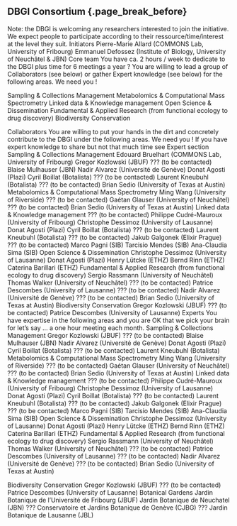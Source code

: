 ## DBGI Consortium {.page_break_before}

Note: the DBGI is welcoming any researchers interested to join the initiative. We expect people to participate according to their ressource/time/interest at the level they suit.
Initiators
Pierre-Marie Allard (COMMONS Lab, University of Fribourg)
Emmanuel Defossez (Institute of Biology, University of Neuchâtel & JBN)
Core team 
You have ca. 2 hours / week to dedicate to the DBGI plus time for 6 meetings a year ? You are willing to lead a group of Collaborators (see below) or gather Expert knowledge (see below) for the following areas. We need you !

Sampling & Collections Management
Metabolomics & Computational Mass Spectrometry
Linked data & Knowledge management
Open Science & Dissemination
Fundamental & Applied Research (from functional ecology to drug discovery)
Biodiversity Conservation


Collaborators 
You are willing to put your hands in the dirt and concretely contribute to the DBGI under the following areas. We need you ! If you have expert knowledge to share but not that much time see Expert section 
Sampling & Collections Management
Edouard Bruelhart (COMMONS Lab, University of Fribourg)
Gregor Kozlowski (JBUF)
??? (to be contacted) Blaise Mulhauser (JBN)
Nadir Alvarez (Université de Genève)
Donat Agosti (Plazi)
Cyril Boillat (Botalista)
??? (to be contacted) Laurent Kneubuhl (Botalista)
??? (to be contacted) Brian Sedio (University of Texas at Austin)
Metabolomics & Computational Mass Spectrometry
Ming Wang (University of Riverside)
??? (to be contacted) Gaétan Glauser (University of Neuchâtel)
??? (to be contacted) Brian Sedio (University of Texas at Austin)
Linked data & Knowledge management 
??? (to be contacted) Philippe Cudré-Mauroux (University of Fribourg)
Christophe Dessimoz (University of Lausanne)
Donat Agosti (Plazi)
Cyril Boillat (Botalista)
??? (to be contacted) Laurent Kneubuhl (Botalista)
??? (to be contacted) Jakub Galgonek (Elixir Prague)
??? (to be contacted) Marco Pagni (SIB)
Tarcisio Mendes (SIB)
Ana-Claudia Sima (SIB)
Open Science & Dissemination
Christophe Dessimoz (University of Lausanne)
Donat Agosti (Plazi)
Henry Lütcke (ETHZ)
Bernd Rinn (ETHZ)
Caterina Barillari (ETHZ)
Fundamental & Applied Research (from functional ecology to drug discovery)
Sergio Rassmann (University of Neuchâtel)
Thomas Walker (University of Neuchâtel)
??? (to be contacted) Patrice Descombes (University of Lausanne)
??? (to be contacted) Nadir Alvarez (Université de Genève)
??? (to be contacted) Brian Sedio (University of Texas at Austin)
Biodiversity Conservation
Gregor Kozlowski (JBUF)
??? (to be contacted) Patrice Descombes (University of Lausanne)
Experts
You have expertise in the following areas and you are OK that we pick your brain for let’s say … a one hour meeting each month.
Sampling & Collections Management
Gregor Kozlowski (JBUF)
??? (to be contacted) Blaise Mulhauser (JBN)
Nadir Alvarez (Université de Genève)
Donat Agosti (Plazi)
Cyril Boillat (Botalista)
??? (to be contacted) Laurent Kneubuhl (Botalista)
Metabolomics & Computational Mass Spectrometry
Ming Wang (University of Riverside)
??? (to be contacted) Gaétan Glauser (University of Neuchâtel)
??? (to be contacted) Brian Sedio (University of Texas at Austin)
Linked data & Knowledge management 
??? (to be contacted) Philippe Cudré-Mauroux (University of Fribourg)
Christophe Dessimoz (University of Lausanne)
Donat Agosti (Plazi)
Cyril Boillat (Botalista)
??? (to be contacted) Laurent Kneubuhl (Botalista)
??? (to be contacted) Jakub Galgonek (Elixir Prague)
??? (to be contacted) Marco Pagni (SIB)
Tarcisio Mendes (SIB)
Ana-Claudia Sima (SIB)
Open Science & Dissemination
Christophe Dessimoz (University of Lausanne)
Donat Agosti (Plazi)
Henry Lütcke (ETHZ)
Bernd Rinn (ETHZ)
Caterina Barillari (ETHZ)
Fundamental & Applied Research (from functional ecology to drug discovery)
Sergio Rassmann (University of Neuchâtel)
Thomas Walker (University of Neuchâtel)
??? (to be contacted) Patrice Descombes (University of Lausanne)
??? (to be contacted) Nadir Alvarez (Université de Genève)
??? (to be contacted) Brian Sedio (University of Texas at Austin)

Biodiversity Conservation
Gregor Kozlowski (JBUF)
??? (to be contacted) Patrice Descombes (University of Lausanne)
Botanical Gardens
Jardin Botanique de l’Université de Fribourg (JBUF)
Jardin Botanique de Neuchatel (JBN)
??? Conservatoire et Jardins Botanique de Genève (CJBG)
??? Jardin Botanique de Lausanne (JBL)
